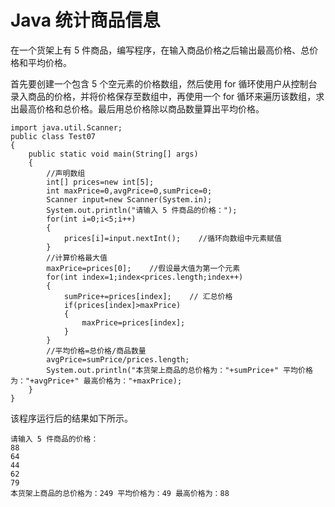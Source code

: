 # Java 统计商品信息

在一个货架上有 5 件商品，编写程序，在输入商品价格之后输出最高价格、总价格和平均价格。

首先要创建一个包含 5 个空元素的价格数组，然后使用 for 循环使用户从控制台录入商品的价格，并将价格保存至数组中，再使用一个 for 循环来遍历该数组，求出最高价格和总价格。最后用总价格除以商品数量算出平均价格。

```
import java.util.Scanner;
public class Test07
{
    public static void main(String[] args)
    {
        //声明数组
        int[] prices=new int[5];
        int maxPrice=0,avgPrice=0,sumPrice=0;
        Scanner input=new Scanner(System.in);
        System.out.println("请输入 5 件商品的价格：");
        for(int i=0;i<5;i++)
        {
            prices[i]=input.nextInt();    //循环向数组中元素赋值
        }
        //计算价格最大值
        maxPrice=prices[0];    //假设最大值为第一个元素
        for(int index=1;index<prices.length;index++)
        {
            sumPrice+=prices[index];    // 汇总价格
            if(prices[index]>maxPrice)
            {
                maxPrice=prices[index];
            }
        }
        //平均价格=总价格/商品数量
        avgPrice=sumPrice/prices.length;
        System.out.println("本货架上商品的总价格为："+sumPrice+" 平均价格为："+avgPrice+" 最高价格为："+maxPrice);
    }
}
```

该程序运行后的结果如下所示。

```
请输入 5 件商品的价格：
88
64
44
62
79
本货架上商品的总价格为：249 平均价格为：49 最高价格为：88
```